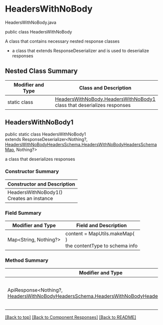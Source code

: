 # HeadersWithNoBody
HeadersWithNoBody.java

public class HeadersWithNoBody

A class that contains necessary nested response classes
- a class that extends ResponseDeserializer and is used to deserialize responses

## Nested Class Summary
| Modifier and Type | Class and Description |
| ----------------- | --------------------- |
| static class | [HeadersWithNoBody.HeadersWithNoBody1](#headerswithnobody1)<br>class that deserializes responses |

## HeadersWithNoBody1
public static class HeadersWithNoBody1<br>
extends ResponseDeserializer<Nothing?, [HeadersWithNoBodyHeadersSchema.HeadersWithNoBodyHeadersSchemaMap](../../components/responses/headerswithnobody/HeadersWithNoBodyHeadersSchema.md#headerswithnobodyheadersschemamap), Nothing?>

a class that deserializes responses

### Constructor Summary
| Constructor and Description |
| --------------------------- |
| HeadersWithNoBody1()<br>Creates an instance |

### Field Summary
| Modifier and Type | Field and Description |
| ----------------- | --------------------- |
| Map<String, Nothing?> | content =  MapUtils.makeMap(<br>)<br>the contentType to schema info |

### Method Summary
| Modifier and Type | Method and Description |
| ----------------- | ---------------------- |
| ApiResponse<Nothing?, [HeadersWithNoBodyHeadersSchema.HeadersWithNoBodyHeadersSchemaMap](../../components/responses/headerswithnobody/HeadersWithNoBodyHeadersSchema.md#headerswithnobodyheadersschemamap)> | deserialize(HttpResponse<byte[]> response, SchemaConfiguration configuration)<br>called by endpoint when deserialize responses |

[[Back to top]](#top) [[Back to Component Responses]](../../../README.md#Component-Responses) [[Back to README]](../../../README.md)

